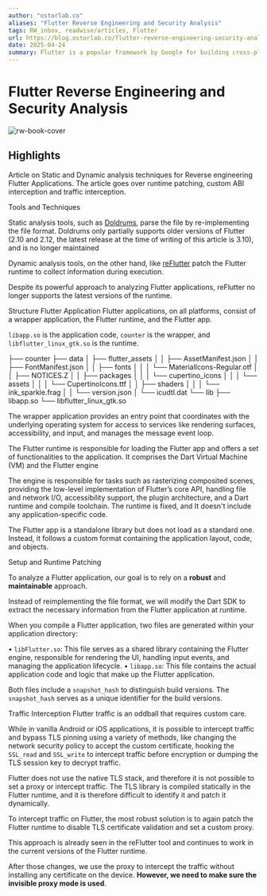 ```yaml
---
author: "ostorlab.co"
aliases: "Flutter Reverse Engineering and Security Analysis"
tags: RW_inbox, readwise/articles, Flutter
url: https://blog.ostorlab.co/flutter-reverse-engineering-security-analysis.html?__readwiseLocation=
date: 2025-04-24
summary: Flutter is a popular framework by Google for building cross-platform mobile, web, and desktop applications, and it can be analyzed for security vulnerabilities. Tools for this analysis include static and dynamic analysis methods, though some tools may not support the latest versions of Flutter. The article discusses how to patch the Flutter runtime and extract information to improve security in Flutter applications.
---
```

# Flutter Reverse Engineering and Security Analysis

![rw-book-cover](https://blog.ostorlab.co/favicon-32x32.png)

## Highlights


Article on Static and Dynamic analysis techniques for Reverse engineering Flutter Applications. The article goes over runtime patching, custom ABI interception and traffic interception. [](https://read.readwise.io/read/01jqtyx8a53e2gm9ym2qh238hv)



Tools and Techniques [](https://read.readwise.io/read/01jqtyzvq47vhyfxmnvjt5nws6)



Static analysis tools, such as [Doldrums](https://github.com/rscloura/Doldrums), parse the file by re-implementing the file format. Doldrums only partially supports older versions of Flutter (2.10 and 2.12, the latest release at the time of writing of this article is 3.10), and is no longer maintained [](https://read.readwise.io/read/01jqtz091qermcy1h6k8vpawfs)



Dynamic analysis tools, on the other hand, like [reFlutter](https://github.com/Impact-I/reFlutter) patch the Flutter runtime to collect information during execution. [](https://read.readwise.io/read/01jqtz0k815zjv3wt3egj5prg3)



Despite its powerful approach to analyzing Flutter applications, reFlutter no longer supports the latest versions of the runtime. [](https://read.readwise.io/read/01jqtz0t7h90w4w0e7dvkgkvzm)



Structure Flutter Application
 Flutter applications, on all platforms, consist of a wrapper application, the Flutter runtime, and the Flutter app. [](https://read.readwise.io/read/01jqtz1022nczmwd79n9f0s30y)



`libapp.so` is the application code, `counter` is the wrapper, and `libflutter_linux_gtk.so` is the runtime. [](https://read.readwise.io/read/01jqtz15tmrgk5nhqjyp6fqhyn)



├── counter ├── data │ ├── flutter_assets │ │ ├── AssetManifest.json │ │ ├── FontManifest.json │ │ ├── fonts │ │ │ └── MaterialIcons-Regular.otf │ │ ├── NOTICES.Z │ │ ├── packages │ │ │ └── cupertino_icons │ │ │ └── assets │ │ │ └── CupertinoIcons.ttf │ │ ├── shaders │ │ │ └── ink_sparkle.frag │ │ └── version.json │ └── icudtl.dat └── lib ├── libapp.so └── libflutter_linux_gtk.so [](https://read.readwise.io/read/01jqtz198tv0360n13crvsg7tp)



The wrapper application provides an entry point that coordinates with the underlying operating system for access to services like rendering surfaces, accessibility, and input, and manages the message event loop. [](https://read.readwise.io/read/01jqtz1m5xy1mjztx4snkzvhhx)



The Flutter runtime is responsible for loading the Flutter app and offers a set of functionalities to the application. It comprises the Dart Virtual Machine (VM) and the Flutter engine [](https://read.readwise.io/read/01jqtz21mf2qd38qhx05nf8xfq)



The engine is responsible for tasks such as rasterizing composited scenes, providing the low-level implementation of Flutter’s core API, handling file and network I/O, accessibility support, the plugin architecture, and a Dart runtime and compile toolchain. The runtime is fixed, and It doesn't include any application-specific code. [](https://read.readwise.io/read/01jqtz2wcc3d13ymxmd9048h90)



The Flutter app is a standalone library but does not load as a standard one. Instead, it follows a custom format containing the application layout, code, and objects. [](https://read.readwise.io/read/01jqtz34j85efp11vy76xr2nn0)



Setup and Runtime Patching [](https://read.readwise.io/read/01jqtz3dza185mzvxqpq0qmq22)



To analyze a Flutter application, our goal is to rely on a **robust** and **maintainable** approach. [](https://read.readwise.io/read/01jqtz3t8wck71xdepf6dkhye7)



Instead of reimplementing the file format, we will modify the Dart SDK to extract the necessary information from the Flutter application at runtime. [](https://read.readwise.io/read/01jqtz4cjkbpfwwpbts2wh6va3)



When you compile a Flutter application, two files are generated within your application directory: [](https://read.readwise.io/read/01jqtz4jdp0qe5pxg7h2wnj4p0)



• `libFlutter.so`: This file serves as a shared library containing the Flutter engine, responsible for rendering the UI, handling input events, and managing the application lifecycle.
 • `libapp.so`: This file contains the actual application code and logic that make up the Flutter application. [](https://read.readwise.io/read/01jqtz4q9zx8xtj345arbhfnga)



Both files include a `snapshot_hash` to distinguish build versions. The `snapshot_hash` serves as a unique identifier for the build versions. [](https://read.readwise.io/read/01jqtz8amgx8f4tv5n8xk1tcp7)



Traffic Interception
 Flutter traffic is an oddball that requires custom care. [](https://read.readwise.io/read/01jqtze7zgswyn3bb8hfp9kvzd)



While in vanilla Android or iOS applications, it is possible to intercept traffic and bypass TLS pinning using a variety of methods, like changing the network security policy to accept the custom certificate, hooking the `SSL_read` and `SSL_write` to intercept traffic before encryption or dumping the TLS session key to decrypt traffic. [](https://read.readwise.io/read/01jqtzexngq24a7rzvskbfp1rd)



Flutter does not use the native TLS stack, and therefore it is not possible to set a proxy or intercept traffic. The TLS library is compiled statically in the Flutter runtime, and it is therefore difficult to identify it and patch it dynamically. [](https://read.readwise.io/read/01jqtzf7r7qas1zzgkw1tf20m1)



To intercept traffic on Flutter, the most robust solution is to again patch the Flutter runtime to disable TLS certificate validation and set a custom proxy. [](https://read.readwise.io/read/01jqtzg847vs5q76e6pe7vs3cz)



This approach is already seen in the reFlutter tool and continues to work in the current versions of the Flutter runtime. [](https://read.readwise.io/read/01jqtzjhtqhfyqnfv7fr8qxcwq)



After those changes, we use the proxy to intercept the traffic without installing any certificate on the device. **However, we need to make sure the invisible proxy mode is used**. [](https://read.readwise.io/read/01jqtzk1x7p008v1p899axejce)

